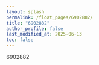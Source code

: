 ```yaml
---
layout: splash
permalink: /float_pages/6902882/
title: "6902882"
author_profile: false
last_modified_at: 2025-06-13
toc: false
---
```

 
6902882
